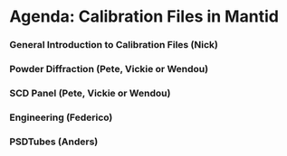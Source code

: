 Agenda:  Calibration Files in Mantid
=========

### General Introduction to Calibration Files (Nick)



### Powder Diffraction (Pete, Vickie or Wendou)




### SCD Panel (Pete, Vickie or Wendou)




### Engineering (Federico)




### PSDTubes (Anders)





